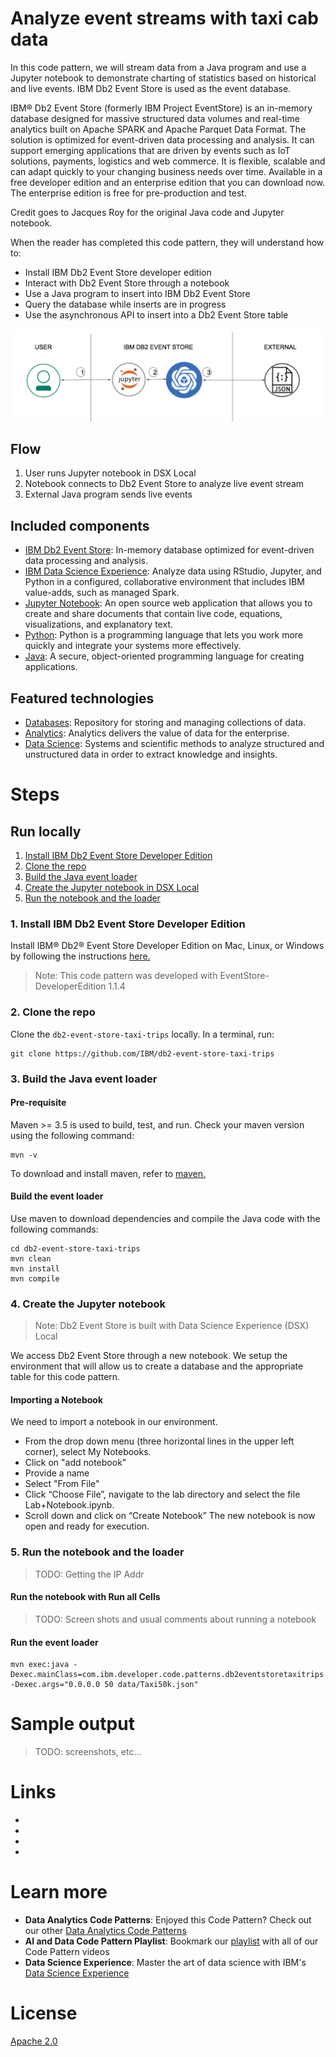 # Analyze event streams with taxi cab data

In this code pattern, we will stream data from a Java program and use a Jupyter notebook to
demonstrate charting of statistics based on historical and live events. IBM Db2 Event Store
is used as the event database.

IBM® Db2 Event Store (formerly IBM Project EventStore) is an in-memory database designed for massive structured data volumes and real-time analytics built on Apache SPARK and Apache Parquet Data Format. The solution is optimized for event-driven data processing and analysis. It can support emerging applications that are driven by events such as IoT solutions, payments, logistics and web commerce. It is flexible, scalable and can adapt quickly to your changing business needs over time. Available in a free developer edition and an enterprise edition that you can download now. The enterprise edition is free for pre-production and test.

Credit goes to Jacques Roy for the original Java code and Jupyter notebook.

When the reader has completed this code pattern, they will understand how to:
* Install IBM Db2 Event Store developer edition
* Interact with Db2 Event Store through a notebook
* Use a Java program to insert into IBM Db2 Event Store
* Query the database while inserts are in progress
* Use the asynchronous API to insert into a Db2 Event Store table

![](doc/source/images/architecture.png)

## Flow
1. User runs Jupyter notebook in DSX Local
2. Notebook connects to Db2 Event Store to analyze live event stream
3. External Java program sends live events

## Included components
* [IBM Db2 Event Store](https://www.ibm.com/us-en/marketplace/db2-event-store): In-memory database optimized for event-driven data processing and analysis.
* [IBM Data Science Experience](https://www.ibm.com/bs-en/marketplace/data-science-experience): Analyze data using RStudio, Jupyter, and Python in a configured, collaborative environment that includes IBM value-adds, such as managed Spark.
* [Jupyter Notebook](http://jupyter.org/): An open source web application that allows you to create and share documents that contain live code, equations, visualizations, and explanatory text.
* [Python](https://www.python.org/): Python is a programming language that lets you work more quickly and integrate your systems more effectively.
* [Java](https://java.com/): A secure, object-oriented programming language for creating applications.

## Featured technologies
* [Databases](https://en.wikipedia.org/wiki/IBM_Information_Management_System#.22Full_Function.22_databases): Repository for storing and managing collections of data.
* [Analytics](https://developer.ibm.com/watson/): Analytics delivers the value of data for the enterprise.
* [Data Science](https://medium.com/ibm-data-science-experience/): Systems and scientific methods to analyze structured and unstructured data in order to extract knowledge and insights.

# Steps

## Run locally

1. [Install IBM Db2 Event Store Developer Edition](#1-install-ibm-db2-event-store-developer-edition)
1. [Clone the repo](#2-clone-the-repo)
1. [Build the Java event loader](#3-build-the-java-event-loader)
1. [Create the Jupyter notebook in DSX Local](#4-create-the-jupyter-notebook-in-dsx-Local)
1. [Run the notebook and the loader](#5-run-the-notebook-and-the-loader)

### 1. Install IBM Db2 Event Store Developer Edition

Install IBM® Db2® Event Store Developer Edition on Mac, Linux, or Windows by following the instructions [here.](https://www.ibm.com/support/knowledgecenter/en/SSGNPV/eventstore/desktop/install.html)

> Note: This code pattern was developed with EventStore-DeveloperEdition 1.1.4

### 2. Clone the repo

Clone the `db2-event-store-taxi-trips` locally. In a terminal, run:

```
git clone https://github.com/IBM/db2-event-store-taxi-trips
```

### 3. Build the Java event loader

#### Pre-requisite

Maven >= 3.5 is used to build, test, and run. Check your maven version using the following command:

```
mvn -v
```

To download and install maven, refer to [maven.](https://maven.apache.org/download.cgi)

#### Build the event loader
Use maven to download dependencies and compile the Java code with the following commands:

```
cd db2-event-store-taxi-trips
mvn clean
mvn install
mvn compile
```

### 4. Create the Jupyter notebook

> Note: Db2 Event Store is built with Data Science Experience (DSX) Local

We access Db2 Event Store through a new notebook.
We setup the environment that will allow us to create a database and the appropriate table
for this code pattern.

#### Importing a Notebook
We need to import a notebook in our environment.
* From the drop down menu (three horizontal lines in the upper left corner), select My Notebooks.
* Click on "add notebook"
* Provide a name
* Select "From File" 
* Click “Choose File”, navigate to the lab directory and select the file Lab+Notebook.ipynb.
* Scroll down and click on “Create Notebook”
The new notebook is now open and ready for execution.

### 5. Run the notebook and the loader

> TODO:  Getting the IP Addr

#### Run the notebook with Run all Cells

> TODO: Screen shots and usual comments about running a notebook

#### Run the event loader
```
mvn exec:java -Dexec.mainClass=com.ibm.developer.code.patterns.db2eventstoretaxitrips.WriteES -Dexec.args="0.0.0.0 50 data/Taxi50k.json"
```

# Sample output

> TODO: screenshots, etc...

# Links
* 
*
*
*

# Learn more
* **Data Analytics Code Patterns**: Enjoyed this Code Pattern? Check out our other [Data Analytics Code Patterns](https://developer.ibm.com/code/technologies/data-science/)
* **AI and Data Code Pattern Playlist**: Bookmark our [playlist](https://www.youtube.com/playlist?list=PLzUbsvIyrNfknNewObx5N7uGZ5FKH0Fde) with all of our Code Pattern videos
* **Data Science Experience**: Master the art of data science with IBM's [Data Science Experience](https://datascience.ibm.com/)

# License
[Apache 2.0](LICENSE)
